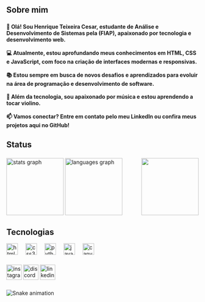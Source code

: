 <h2 align="left">Sobre mim</h2>

###

<h4 align="left">👋 Olá! Sou Henrique Teixeira Cesar, estudante de Análise e Desenvolvimento de Sistemas pela (FIAP), apaixonado por tecnologia e desenvolvimento web.<br><br>💻 Atualmente, estou aprofundando meus conhecimentos em HTML, CSS e JavaScript, com foco na criação de interfaces modernas e responsivas.<br><br>📚 Estou sempre em busca de novos desafios e aprendizados para evoluir na área de programação e desenvolvimento de software.<br><br>🎵 Além da tecnologia, sou apaixonado por música e estou aprendendo a tocar violino.<br><br>📫 Vamos conectar? Entre em contato pelo meu LinkedIn ou confira meus projetos aqui no GitHub!</h4>

###

<h2 align="left">Status</h2>

###

<img align="right" height="150" src="https://media.discordapp.net/attachments/1342510508087054369/1351252496269705256/download.gif?ex=67d9b374&is=67d861f4&hm=bcb8268b990c1110230dde7371c06734787b1c920e3b27501c0e7ec2a9fa0d78&="  />

###

<div align="left">
  <img src="https://github-readme-stats.vercel.app/api?username=HenriqueTCesar&hide_title=false&hide_rank=false&show_icons=true&include_all_commits=true&count_private=true&disable_animations=false&theme=dark&locale=en&hide_border=false" height="150" alt="stats graph"  />
  <img src="https://github-readme-stats.vercel.app/api/top-langs?username=HenriqueTCesar&locale=pt-br&hide_title=false&layout=compact&card_width=120&langs_count=5&theme=dark&hide_border=false" height="150" alt="languages graph"  />
</div>

###

<h2 align="left">Tecnologias</h2>

<div align="left">
  <img src="https://cdn.jsdelivr.net/gh/devicons/devicon/icons/html5/html5-original.svg" height="30" alt="html5 logo"  />
  <img width="12" />
  <img src="https://cdn.jsdelivr.net/gh/devicons/devicon/icons/css3/css3-original.svg" height="30" alt="css3 logo"  />
  <img width="12" />
  <img src="https://cdn.jsdelivr.net/gh/devicons/devicon/icons/python/python-original.svg" height="30" alt="python logo"  />
  <img width="12" />
  <img src="https://skillicons.dev/icons?i=java" height="30" alt="java logo"  />
  <img width="12" />
  <img src="https://cdn.jsdelivr.net/gh/devicons/devicon/icons/canva/canva-original.svg" height="30" alt="canva logo"  />
</div>

###

<div align="left">
  <img src="https://img.shields.io/static/v1?message=Instagram&logo=instagram&label=&color=E4405F&logoColor=white&labelColor=&style=for-the-badge" height="40" alt="instagram logo"  />
  <img src="https://img.shields.io/static/v1?message=Discord&logo=discord&label=&color=7289DA&logoColor=white&labelColor=&style=for-the-badge" height="40" alt="discord logo"  />
  <img src="https://img.shields.io/static/v1?message=LinkedIn&logo=linkedin&label=&color=0077B5&logoColor=white&labelColor=&style=for-the-badge" height="40" alt="linkedin logo"  />
</div>

###

![Snake animation](https://github.com/HenriqueT.Cesar/HenriqueT.Cesar/blob/output/github-contribution-grid-snake.svg)
